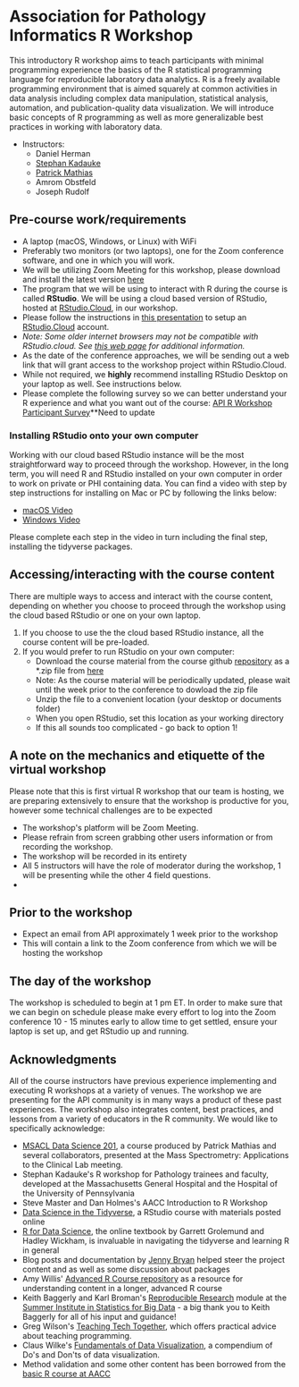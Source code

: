 # Association for Pathology Informatics R Workshop

This introductory R workshop aims to teach participants with minimal programming experience the basics of the R statistical programming language for reproducible laboratory data analytics. R is a freely available programming environment that is aimed squarely at common activities in data analysis including complex data manipulation, statistical analysis, automation, and publication-quality data visualization. We will introduce basic concepts of R programming as well as more generalizable best practices in working with laboratory data. 

- Instructors: 
  * Daniel Herman
  * [Stephan Kadauke](https://www.linkedin.com/in/skadauke/)
  * [Patrick Mathias](https://www.linkedin.com/in/pcmathias/)
  * Amrom Obstfeld
  * Joseph Rudolf
 

## Pre-course work/requirements

- A laptop (macOS, Windows, or Linux) with WiFi
- Preferably two monitors (or two laptops), one for the Zoom conference software, and one in which you will work.
- We will be utilizing Zoom Meeting for this workshop, please download and install the latest version [here](https://zoom.us/download)
- The program that we will be using to interact with R during the course is called **RStudio**. We will be using a cloud based version of RStudio, hosted at [RStudio.Cloud](https://rstudio.cloud/), in our workshop.
- Please follow the instructions in [this presentation](https://drive.google.com/file/d/1hlPMuN_drjwbX4idk_H2A7imPjWPhoSN/view?usp=sharing) to setup an [RStudio.Cloud](https://rstudio.cloud/) account. 
- *Note: Some older internet browsers may not be compatible with RStudio.cloud. See [this web page](https://support.rstudio.com/hc/en-us/articles/227449447-Supported-browsers-for-RStudio-Connect) for additional information.*
- As the date of the conference approaches, we will be sending out a web link that will grant access to the workshop project within RStudio.Cloud. 
- While not required, we **highly** recommend installing RStudio Desktop on your laptop as well. See instructions below.
- Please complete the following survey so we can better understand your R experience and what you want out of the course: [API R Workshop Participant Survey](https://forms.gle/Xe3U71ZBZRmrP2E87)**Need to update


### Installing RStudio onto your own computer

Working with our cloud based RStudio instance will be the most straightforward way to proceed through the workshop. However, in the long term, you will need R and RStudio installed on your own computer in order to work on private or PHI containing data. You can find a video with step by step instructions for installing on Mac or PC by following the links below:

- [macOS Video](https://www.youtube.com/watch?v=GM88tYlEy_g) 
- [Windows Video](https://www.youtube.com/watch?v=JRKmZK5-6aE)

Please complete each step in the video in turn including the final step, installing the tidyverse packages.

## Accessing/interacting with the course content

There are multiple ways to access and interact with the course content, depending on whether you choose to proceed through the workshop using the cloud based RStudio or one on your own laptop. 

1. If you choose to use the the cloud based RStudio instance, all the course content will be pre-loaded. 
2. If you would prefer to run RStudio on your own computer:
   * Download the course material from the course github [repository](https://github.com/amromeo/api_r2019) as a \*.zip file from [here](https://github.com/amromeo/api_r2019/archive/master.zip) 
   * Note: As the course material will be periodically updated, please wait until the week prior to the conference to dowload the zip file
   * Unzip the file to a convenient location (your desktop or documents folder)
   * When you open RStudio, set this location as your working directory 
   * If this all sounds too complicated - go back to option 1!

## A note on the mechanics and etiquette of the virtual workshop
Please note that this is first virtual R workshop that our team is hosting, we are preparing extensively to ensure that the workshop is productive for you, however some technical challenges are to be expected
* The workshop's platform will be Zoom Meeting.
* Please refrain from screen grabbing other users information or from recording the workshop.
* The workshop will be recorded in its entirety
* All 5 instructors will have the role of moderator during the workshop, 1 will be presenting while the other 4 field questions.
* 

## Prior to the workshop
* Expect an email from API approximately 1 week prior to the workshop
* This will contain a link to the Zoom conference from which we will be hosting the workshop

## The day of the workshop

The workshop is scheduled to begin at 1 pm ET. In order to make sure that we can begin on schedule please make every effort to log into the Zoom conference 10 - 15 minutes early to allow time to get settled, ensure your laptop is set up, and get RStudio up and running.

## Acknowledgments

All of the course instructors have previous experience implementing and executing R workshops at a variety of venues. The workshop we are presenting for the API community is in many ways a product of these past experiences. The workshop also integrates content, best practices, and lessons from a variety of educators in the R community. We would like to specifically acknowledge: 

- [MSACL Data Science 201](https://github.com/pcmathias/MSACL-intermediate-R-course), a course produced by Patrick Mathias and several collaborators, presented at the Mass Spectrometry: Applications to the Clinical Lab meeting.
- Stephan Kadauke's R workshop for Pathology trainees and faculty, developed at the Massachusetts General Hospital and the Hospital of the University of Pennsylvania
- Steve Master and Dan Holmes's AACC Introduction to R Workshop 
- [Data Science in the Tidyverse](https://github.com/AmeliaMN/data-science-in-tidyverse), a RStudio course with materials posted online
- [R for Data Science](http://r4ds.had.co.nz/index.html), the online textbook by Garrett Grolemund and Hadley Wickham, is invaluable in navigating the tidyverse and learning R in general
- Blog posts and documentation by [Jenny Bryan](https://github.com/jennybc) helped steer the project content and as well as some discussion about packages
- Amy Willis' [Advanced R Course repository](https://github.com/adw96/biostat561) as a resource for understanding content in a longer, advanced R course
- Keith Baggerly and Karl Broman's [Reproducible Research](https://github.com/kabagg/sisbid_2018_rr) module at the [Summer Institute in Statistics for Big Data](https://www.biostat.washington.edu/suminst/sisbid) - a big thank you to Keith Baggerly for all of his input and guidance!
- Greg Wilson's [Teaching Tech Together](http://teachtogether.tech/en/), which offers practical advice about teaching programming. 
- Claus Wilke's [Fundamentals of Data Visualization](https://serialmentor.com/dataviz/), a compendium of Do's and Don'ts of data visualization. 
- Method validation and some other content has been borrowed from the [basic R course at AACC](https://github.com/pcmathias/AACC-Introduction-to-R)
